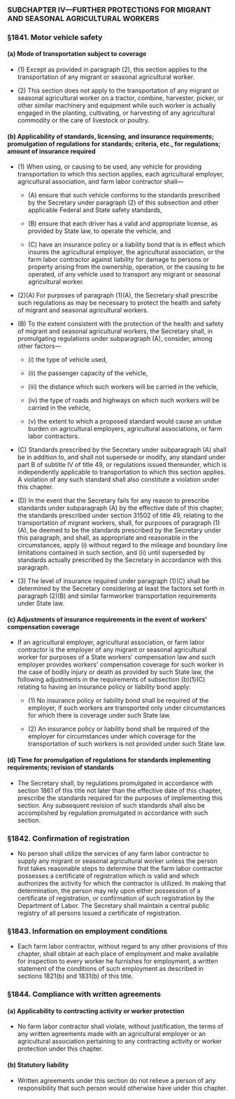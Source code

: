 ### SUBCHAPTER IV—FURTHER PROTECTIONS FOR MIGRANT AND SEASONAL AGRICULTURAL WORKERS

### §1841. Motor vehicle safety
#### (a) Mode of transportation subject to coverage
* (1) Except as provided in paragraph (2), this section applies to the transportation of any migrant or seasonal agricultural worker.

* (2) This section does not apply to the transportation of any migrant or seasonal agricultural worker on a tractor, combine, harvester, picker, or other similar machinery and equipment while such worker is actually engaged in the planting, cultivating, or harvesting of any agricultural commodity or the care of livestock or poultry.

#### (b) Applicability of standards, licensing, and insurance requirements; promulgation of regulations for standards; criteria, etc., for regulations; amount of insurance required
* (1) When using, or causing to be used, any vehicle for providing transportation to which this section applies, each agricultural employer, agricultural association, and farm labor contractor shall—

  * (A) ensure that such vehicle conforms to the standards prescribed by the Secretary under paragraph (2) of this subsection and other applicable Federal and State safety standards,

  * (B) ensure that each driver has a valid and appropriate license, as provided by State law, to operate the vehicle, and

  * (C) have an insurance policy or a liability bond that is in effect which insures the agricultural employer, the agricultural association, or the farm labor contractor against liability for damage to persons or property arising from the ownership, operation, or the causing to be operated, of any vehicle used to transport any migrant or seasonal agricultural worker.


* (2)(A) For purposes of paragraph (1)(A), the Secretary shall prescribe such regulations as may be necessary to protect the health and safety of migrant and seasonal agricultural workers.

* (B) To the extent consistent with the protection of the health and safety of migrant and seasonal agricultural workers, the Secretary shall, in promulgating regulations under subparagraph (A), consider, among other factors—

  * (i) the type of vehicle used,

  * (ii) the passenger capacity of the vehicle,

  * (iii) the distance which such workers will be carried in the vehicle,

  * (iv) the type of roads and highways on which such workers will be carried in the vehicle,

  * (v) the extent to which a proposed standard would cause an undue burden on agricultural employers, agricultural associations, or farm labor contractors.


* (C) Standards prescribed by the Secretary under subparagraph (A) shall be in addition to, and shall not supersede or modify, any standard under part B of subtitle IV of title 49, or regulations issued thereunder, which is independently applicable to transportation to which this section applies. A violation of any such standard shall also constitute a violation under this chapter.

* (D) In the event that the Secretary fails for any reason to prescribe standards under subparagraph (A) by the effective date of this chapter, the standards prescribed under section 31502 of title 49, relating to the transportation of migrant workers, shall, for purposes of paragraph (1)(A), be deemed to be the standards prescribed by the Secretary under this paragraph, and shall, as appropriate and reasonable in the circumstances, apply (i) without regard to the mileage and boundary line limitations contained in such section, and (ii) until superseded by standards actually prescribed by the Secretary in accordance with this paragraph.

* (3) The level of insurance required under paragraph (1)(C) shall be determined by the Secretary considering at least the factors set forth in paragraph (2)(B) and similar farmworker transportation requirements under State law.

#### (c) Adjustments of insurance requirements in the event of workers' compensation coverage
* If an agricultural employer, agricultural association, or farm labor contractor is the employer of any migrant or seasonal agricultural worker for purposes of a State workers' compensation law and such employer provides workers' compensation coverage for such worker in the case of bodily injury or death as provided by such State law, the following adjustments in the requirements of subsection (b)(1)(C) relating to having an insurance policy or liability bond apply:

  * (1) No insurance policy or liability bond shall be required of the employer, if such workers are transported only under circumstances for which there is coverage under such State law.

  * (2) An insurance policy or liability bond shall be required of the employer for circumstances under which coverage for the transportation of such workers is not provided under such State law.

#### (d) Time for promulgation of regulations for standards implementing requirements; revision of standards
* The Secretary shall, by regulations promulgated in accordance with section 1861 of this title not later than the effective date of this chapter, prescribe the standards required for the purposes of implementing this section. Any subsequent revision of such standards shall also be accomplished by regulation promulgated in accordance with such section.

### §1842. Confirmation of registration
* No person shall utilize the services of any farm labor contractor to supply any migrant or seasonal agricultural worker unless the person first takes reasonable steps to determine that the farm labor contractor possesses a certificate of registration which is valid and which authorizes the activity for which the contractor is utilized. In making that determination, the person may rely upon either possession of a certificate of registration, or confirmation of such registration by the Department of Labor. The Secretary shall maintain a central public registry of all persons issued a certificate of registration.

### §1843. Information on employment conditions
* Each farm labor contractor, without regard to any other provisions of this chapter, shall obtain at each place of employment and make available for inspection to every worker he furnishes for employment, a written statement of the conditions of such employment as described in sections 1821(b) and 1831(b) of this title.

### §1844. Compliance with written agreements
#### (a) Applicability to contracting activity or worker protection
* No farm labor contractor shall violate, without justification, the terms of any written agreements made with an agricultural employer or an agricultural association pertaining to any contracting activity or worker protection under this chapter.

#### (b) Statutory liability
* Written agreements under this section do not relieve a person of any responsibility that such person would otherwise have under this chapter.